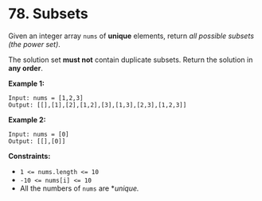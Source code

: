 # 78. Subsets

Given an integer array `nums` of **unique** elements, return *all possible subsets (the power set)*.

The solution set **must not** contain duplicate subsets. Return the solution in **any order**.


**Example 1:**
```
Input: nums = [1,2,3]
Output: [[],[1],[2],[1,2],[3],[1,3],[2,3],[1,2,3]]
```

**Example 2:**
```
Input: nums = [0]
Output: [[],[0]]
```

**Constraints:**
- `1 <= nums.length <= 10`
- `-10 <= nums[i] <= 10`
- All the numbers of `nums` are **unique.*
